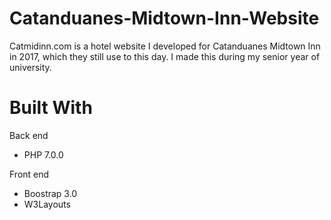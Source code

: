 # Catanduanes-Midtown-Inn-Website
Catmidinn.com is a hotel website I developed for Catanduanes Midtown Inn in 2017, which they still use to this day. I made this during my senior year of university.

# Built With
Back end
* PHP 7.0.0

Front end
* Boostrap 3.0
* W3Layouts


